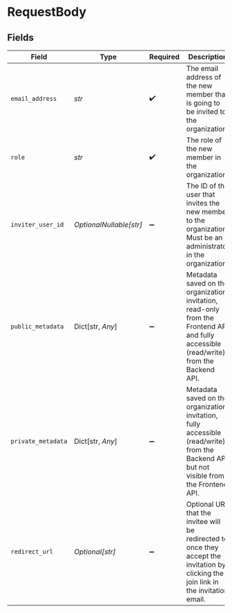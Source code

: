 # RequestBody


## Fields

| Field                                                                                                                                    | Type                                                                                                                                     | Required                                                                                                                                 | Description                                                                                                                              | Example                                                                                                                                  |
| ---------------------------------------------------------------------------------------------------------------------------------------- | ---------------------------------------------------------------------------------------------------------------------------------------- | ---------------------------------------------------------------------------------------------------------------------------------------- | ---------------------------------------------------------------------------------------------------------------------------------------- | ---------------------------------------------------------------------------------------------------------------------------------------- |
| `email_address`                                                                                                                          | *str*                                                                                                                                    | :heavy_check_mark:                                                                                                                       | The email address of the new member that is going to be invited to the organization                                                      | newmember@example.com                                                                                                                    |
| `role`                                                                                                                                   | *str*                                                                                                                                    | :heavy_check_mark:                                                                                                                       | The role of the new member in the organization.                                                                                          | admin                                                                                                                                    |
| `inviter_user_id`                                                                                                                        | *OptionalNullable[str]*                                                                                                                  | :heavy_minus_sign:                                                                                                                       | The ID of the user that invites the new member to the organization.<br/>Must be an administrator in the organization.                    | user_67890                                                                                                                               |
| `public_metadata`                                                                                                                        | Dict[str, *Any*]                                                                                                                         | :heavy_minus_sign:                                                                                                                       | Metadata saved on the organization invitation, read-only from the Frontend API and fully accessible (read/write) from the Backend API.   | {}                                                                                                                                       |
| `private_metadata`                                                                                                                       | Dict[str, *Any*]                                                                                                                         | :heavy_minus_sign:                                                                                                                       | Metadata saved on the organization invitation, fully accessible (read/write) from the Backend API but not visible from the Frontend API. | {}                                                                                                                                       |
| `redirect_url`                                                                                                                           | *Optional[str]*                                                                                                                          | :heavy_minus_sign:                                                                                                                       | Optional URL that the invitee will be redirected to once they accept the invitation by clicking the join link in the invitation email.   | https://example.com/welcome                                                                                                              |